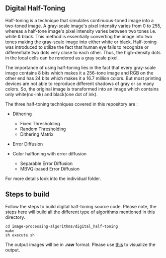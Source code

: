 ## Digital Half-Toning 

Half-toning is a technique that simulates continuous-toned image into a two-toned image. A gray-scale image's pixel intensity varies from 0 to 255, whereas a half-tone image's pixel intensity varies between two tones i.e. white & black. This method is essentially converting the image into two tones making the gray-scale image into either white or black. Half-toning was introduced to utilize the fact that human eye fails to recognize or differentiate two dots very close to each other. Thus, the high-density dots in the local cells can be rendered as a gray scale pixel. 

The importance of using half-toning lies in the fact that every gray-scale image contains 8 bits which makes it a 256-tone image and RGB on the other end has 24 bits which makes it a 16.7 million colors. But most printing devices are not able to reproduce different shadows of gray or so many colors. So, the original image is transformed into an image which contains only white(no-ink) and black(one dot of ink).

The three half-toning techniques covered in this repository are : 

- Dithering 
    - Fixed Thresholding 
    - Random Thresholding 
    - Dithering Matrix 

- Error Diffusion

- Color halftoning with error diffusion
    - Separable Error Diffusion
    - MBVQ-based Error Diffusion

For more details look into the individual folder. 

## Steps to build 

Follow the steps to build digital half-toning source code. Please note, the steps here will build all the different type of algorithms mentioned in this directory.


```
cd image-processing-algorithms/digital_half-toning
make 
sh execute.sh 
```

The output images will be in **.raw** format. Please use [this](http://rawpixels.net/) to visualize the output. 